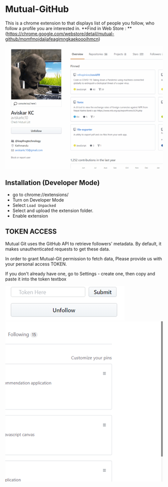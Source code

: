 # Mutual-GitHub

This is a chrome extension to that displays list of people you follow, who follow a profile you are interested in.
**Find in Web Store : ** (https://chrome.google.com/webstore/detail/mutual-github/momfmojdajiafeagimngkaekoooihmcn)

![action](https://github.com/Shreets/Mutual-GitHub/blob/master/screenshots/screen_gif.gif)

## Installation (Developer Mode)

* go to chrome://extensions/
* Turn on Developer Mode
* Select `Load Unpacked`
* Select and upload the extension folder.
* Enable extension

## TOKEN ACCESS

Mutual Git uses the GitHub API to retrieve followers' metadata. By default, it makes unauthenticated requests to get these data.

In order to grant Mutual-Git permission to fetch data, Please provide us with your personal access TOKEN.

If you don't already have one, go to Settings - create one, then copy and paste it into the token textbox


![token_box](https://github.com/Shreets/Mutual-GitHub/blob/master/screenshots/token-place.PNG)
![token_box](https://github.com/Shreets/Mutual-GitHub/blob/master/screenshots/token_gif.gif)

